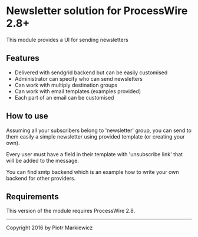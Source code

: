 # Newsletter solution for ProcessWire 2.8+

This module provides a UI for sending newsletters

## Features

- Delivered with sendgrid backend but can be easily customised
- Administrator can specify who can send newsletters
- Can work with multiply destination groups
- Can work with email templates (examples provided)
- Each part of an email can be customised

## How to use

Assuming all your subscribers belong to 'newsletter' group, you can send to them easily a simple 
newsletter using provided template (or creating your own).

Every user must have a field in their template with 'unsubscribe link' that will be added
to the message. 

You can find smtp backend which is an example how to write your own backend for other providers.

## Requirements

This version of the module requires ProcessWire 2.8.  

---

Copyright 2016 by Piotr Markiewicz

